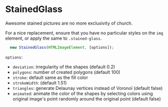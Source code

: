 # StainedGlass
Awesome stained pictures are no more exclusivity of church.

For a nice replacement, ensure that you have no particular styles on the `img` element,
or apply the same to `.stained-glass`.

```JavaScript
  new StainedGlass(HTMLImageElement, [options]);
```

`options`:
- `deviation`: irregularity of the shapes (default 0.2)
- `polygons`: number of created polygons (default 100)
- `stroke`: default same as the fill color
- `strokeWidth`: (default 1.51)
- `triangles`: generate Delaunay vertices instead of Voronoï (default false)
- `animated`: animate the color of the shapes by selecting colors using original
  image's point randomly around the original point (default false)
